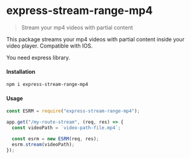 # express-stream-range-mp4

> Stream your mp4 videos with partial content

This package streams your mp4 videos with partial content inside your video player. Compatible with IOS.

You need express library.

#### Installation

```bash
npm i express-stream-range-mp4
```

#### Usage

```js
const ESRM = require("express-stream-range-mp4");

app.get("/my-route-stream", (req, res) => {
  const videoPath = `video-path-file.mp4`;

  const esrm = new ESRM(req, res);
  esrm.stream(videoPath);
});
```
